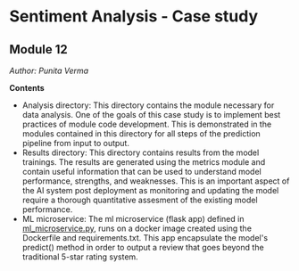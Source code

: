 # Sentiment Analysis - Case study
## Module 12

*Author: Punita Verma*

**Contents**
* Analysis directory: This directory contains the module necessary for data analysis. One of the goals of this case study is to implement best practices of module code development. This is demonstrated in the modules contained in this directory for all steps of the prediction pipeline from input to output.
* Results directory: This directory contains results from the model trainings. The results are generated using the metrics module and contain useful information that can be used to understand model performance, strengths, and weaknesses. This is an important aspect of the AI system post deployment as monitoring and updating the model require a thorough quantitative assesment of the existing model performance.
* ML microservice: The ml microservice (flask app) defined in [ml_microservice.py](analysis/ml_microserivce.py), runs on a docker image created using the Dockerfile and requirements.txt. This app encapsulate the model's predict() method in order to output a review that goes beyond the traditional 5-star rating system.
